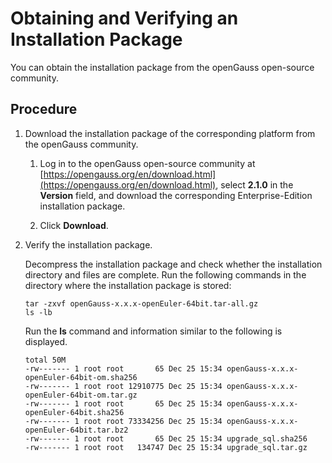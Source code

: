 # Obtaining and Verifying an Installation Package<a name="EN-US_TOPIC_0289899746"></a>

You can obtain the installation package from the openGauss open-source community.

## Procedure<a name="en-us_topic_0283136484_en-us_topic_0241802590_en-us_topic_0085434667_en-us_topic_0059782060_section62223956163549"></a>

1.  Download the installation package of the corresponding platform from the openGauss community.
    1.  Log in to the openGauss open-source community at  [https://opengauss.org/en/download.html](https://opengauss.org/en/download.html), select  **2.1.0**  in the  **Version**  field, and download the corresponding Enterprise-Edition installation package.

    2.  Click  **Download**.

2.  Verify the installation package.

    Decompress the installation package and check whether the installation directory and files are complete. Run the following commands in the directory where the installation package is stored:

    ```
    tar -zxvf openGauss-x.x.x-openEuler-64bit.tar-all.gz
    ls -lb
    ```

    Run the  **ls**  command and information similar to the following is displayed. 

    ```
    total 50M
    -rw------- 1 root root       65 Dec 25 15:34 openGauss-x.x.x-openEuler-64bit-om.sha256
    -rw------- 1 root root 12910775 Dec 25 15:34 openGauss-x.x.x-openEuler-64bit-om.tar.gz
    -rw------- 1 root root       65 Dec 25 15:34 openGauss-x.x.x-openEuler-64bit.sha256
    -rw------- 1 root root 73334256 Dec 25 15:34 openGauss-x.x.x-openEuler-64bit.tar.bz2
    -rw------- 1 root root       65 Dec 25 15:34 upgrade_sql.sha256
    -rw------- 1 root root   134747 Dec 25 15:34 upgrade_sql.tar.gz
    ```


